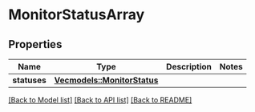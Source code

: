 # MonitorStatusArray

## Properties
Name | Type | Description | Notes
------------ | ------------- | ------------- | -------------
**statuses** | [**Vec<models::MonitorStatus>**](MonitorStatus.md) |  | 

[[Back to Model list]](../README.md#documentation-for-models) [[Back to API list]](../README.md#documentation-for-api-endpoints) [[Back to README]](../README.md)


